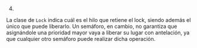 4.
  La clase de `Lock` indica cuál es el hilo que retiene el lock, siendo además
  el único que puede liberarlo. Un semáforo, en cambio, no garantiza que
  asignándole una prioridad mayor vaya a liberar su lugar con antelación, ya que
  cualquier otro semáforo puede realizar dicha operación.
